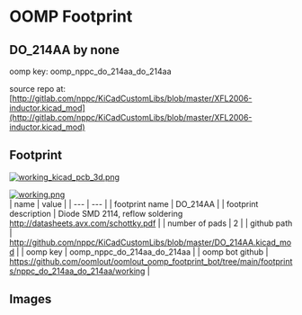 # OOMP Footprint  
## DO_214AA  by none  
  
oomp key: oomp_nppc_do_214aa_do_214aa  
  
source repo at: [http://gitlab.com/nppc/KiCadCustomLibs/blob/master/XFL2006-inductor.kicad_mod](http://gitlab.com/nppc/KiCadCustomLibs/blob/master/XFL2006-inductor.kicad_mod)  
## Footprint  
  
[![working_kicad_pcb_3d.png](working_kicad_pcb_3d_600.png)](working_kicad_pcb_3d.png)  
  
[![working.png](working_600.png)](working.png)  
| name | value | 
| --- | --- | 
| footprint name | DO_214AA | 
| footprint description | Diode SMD 2114, reflow soldering http://datasheets.avx.com/schottky.pdf | 
| number of pads | 2 | 
| github path | http://github.com/nppc/KiCadCustomLibs/blob/master/DO_214AA.kicad_mod | 
| oomp key | oomp_nppc_do_214aa_do_214aa | 
| oomp bot github | https://github.com/oomlout/oomlout_oomp_footprint_bot/tree/main/footprints/nppc_do_214aa_do_214aa/working | 
## Images  
